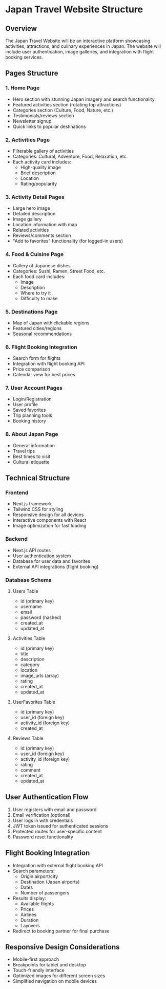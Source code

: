 # Japan Travel Website Structure

## Overview
The Japan Travel Website will be an interactive platform showcasing activities, attractions, and culinary experiences in Japan. The website will include user authentication, image galleries, and integration with flight booking services.

## Pages Structure

### 1. Home Page
- Hero section with stunning Japan imagery and search functionality
- Featured activities section (rotating top attractions)
- Categories section (Culture, Food, Nature, etc.)
- Testimonials/reviews section
- Newsletter signup
- Quick links to popular destinations

### 2. Activities Page
- Filterable gallery of activities
- Categories: Cultural, Adventure, Food, Relaxation, etc.
- Each activity card includes:
  - High-quality image
  - Brief description
  - Location
  - Rating/popularity

### 3. Activity Detail Pages
- Large hero image
- Detailed description
- Image gallery
- Location information with map
- Related activities
- Reviews/comments section
- "Add to favorites" functionality (for logged-in users)

### 4. Food & Cuisine Page
- Gallery of Japanese dishes
- Categories: Sushi, Ramen, Street Food, etc.
- Each food card includes:
  - Image
  - Description
  - Where to try it
  - Difficulty to make

### 5. Destinations Page
- Map of Japan with clickable regions
- Featured cities/regions
- Seasonal recommendations

### 6. Flight Booking Integration
- Search form for flights
- Integration with flight booking API
- Price comparison
- Calendar view for best prices

### 7. User Account Pages
- Login/Registration
- User profile
- Saved favorites
- Trip planning tools
- Booking history

### 8. About Japan Page
- General information
- Travel tips
- Best times to visit
- Cultural etiquette

## Technical Structure

### Frontend
- Next.js framework
- Tailwind CSS for styling
- Responsive design for all devices
- Interactive components with React
- Image optimization for fast loading

### Backend
- Next.js API routes
- User authentication system
- Database for user data and favorites
- External API integrations (flight booking)

### Database Schema
1. Users Table
   - id (primary key)
   - username
   - email
   - password (hashed)
   - created_at
   - updated_at

2. Activities Table
   - id (primary key)
   - title
   - description
   - category
   - location
   - image_urls (array)
   - rating
   - created_at
   - updated_at

3. UserFavorites Table
   - id (primary key)
   - user_id (foreign key)
   - activity_id (foreign key)
   - created_at

4. Reviews Table
   - id (primary key)
   - user_id (foreign key)
   - activity_id (foreign key)
   - rating
   - comment
   - created_at
   - updated_at

## User Authentication Flow
1. User registers with email and password
2. Email verification (optional)
3. User logs in with credentials
4. JWT token issued for authenticated sessions
5. Protected routes for user-specific content
6. Password reset functionality

## Flight Booking Integration
- Integration with external flight booking API
- Search parameters:
  - Origin airport/city
  - Destination (Japan airports)
  - Dates
  - Number of passengers
- Results display:
  - Available flights
  - Prices
  - Airlines
  - Duration
  - Layovers
- Redirect to booking partner for final purchase

## Responsive Design Considerations
- Mobile-first approach
- Breakpoints for tablet and desktop
- Touch-friendly interface
- Optimized images for different screen sizes
- Simplified navigation on mobile devices

